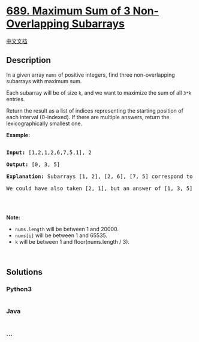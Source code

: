 # [689. Maximum Sum of 3 Non-Overlapping Subarrays](https://leetcode.com/problems/maximum-sum-of-3-non-overlapping-subarrays)

[中文文档](/solution/0600-0699/0689.Maximum%20Sum%20of%203%20Non-Overlapping%20Subarrays/README.md)

## Description

<p>In a given array <code>nums</code> of positive integers, find three non-overlapping subarrays with maximum sum.</p>

<p>Each subarray will be of size <code>k</code>, and we want to maximize the sum of all <code>3*k</code> entries.</p>

<p>Return the result as a list of indices representing the starting position of each interval (0-indexed). If there are multiple answers, return the lexicographically smallest one.</p>

<p><b>Example:</b></p>

<pre>

<b>Input:</b> [1,2,1,2,6,7,5,1], 2

<b>Output:</b> [0, 3, 5]

<b>Explanation:</b> Subarrays [1, 2], [2, 6], [7, 5] correspond to the starting indices [0, 3, 5].

We could have also taken [2, 1], but an answer of [1, 3, 5] would be lexicographically larger.

</pre>

<p>&nbsp;</p>

<p><b>Note:</b></p>

<ul>
    <li><code>nums.length</code> will be between 1 and 20000.</li>
    <li><code>nums[i]</code> will be between 1 and 65535.</li>
    <li><code>k</code> will be between 1 and floor(nums.length / 3).</li>
</ul>

<p>&nbsp;</p>

## Solutions

<!-- tabs:start -->

### **Python3**

```python

```

### **Java**

```java

```

### **...**

```

```

<!-- tabs:end -->
